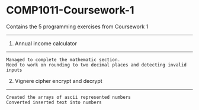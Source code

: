 # COMP1011-Coursework-1
Contains the 5 programming exercises from Coursework 1
***

1.  Annual income calculator
***
    Managed to complete the mathematic section.
    Need to work on rounding to two decimal places and detecting invalid inputs
    
2.  Vignere cipher encrypt and decrypt
***
    Created the arrays of ascii represented numbers
    Converted inserted text into numbers
  
